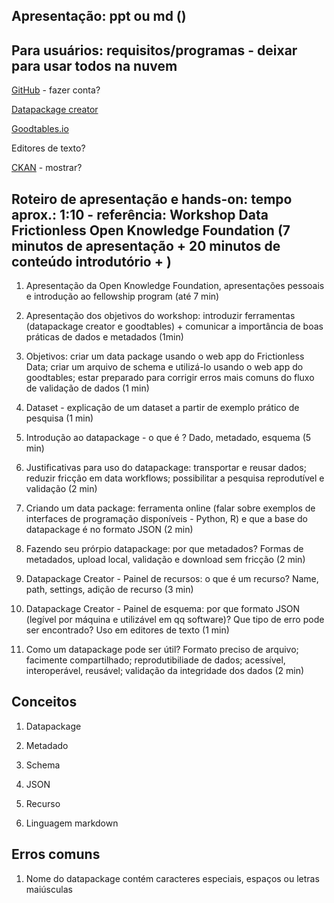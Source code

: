 ## Apresentação: ppt ou md ()


## Para usuários: requisitos/programas - deixar para usar todos na nuvem


[GitHub](https://github.com/) - fazer conta?

[Datapackage creator](https://create.frictionlessdata.io/)

[Goodtables.io](https://goodtables.io/)

Editores de texto?

[CKAN](dados.mg.gov.br) - mostrar?


## Roteiro de apresentação e hands-on: tempo aprox.: 1:10 - referência: Workshop Data Frictionless Open Knowledge Foundation (7 minutos de apresentação + 20 minutos de conteúdo introdutório + )

1. Apresentação da Open Knowledge Foundation, apresentações pessoais e introdução ao fellowship program (até 7 min)

2. Apresentação dos objetivos do workshop: introduzir ferramentas (datapackage creator e goodtables) + comunicar a importância de boas práticas de dados e metadados (1min)

3. Objetivos: criar um data package usando o web app do Frictionless Data; criar um arquivo de schema e utilizá-lo usando o web app do goodtables; estar preparado para corrigir erros mais comuns do fluxo de validação de dados (1 min)

4. Dataset - explicação de um dataset a partir de exemplo prático de pesquisa (1 min)

5. Introdução ao datapackage - o que é ? Dado, metadado, esquema (5 min)

6. Justificativas para uso do datapackage: transportar e reusar dados; reduzir fricção em data workflows; possibilitar a pesquisa reprodutível e validação (2 min)

7. Criando um data package: ferramenta online (falar sobre exemplos de interfaces de programação disponíveis - Python, R) e que a base do datapackage é no formato JSON (2 min)

8. Fazendo seu prórpio datapackage: por que metadados? Formas de metadados, upload local, validação e download sem fricção (2 min)

9. Datapackage Creator - Painel de recursos: o que é um recurso? Name, path, settings, adição de recurso (3 min)

10. Datapackage Creator - Painel de esquema: por que formato JSON (legível por máquina e utilizável em qq software)? Que tipo de erro pode ser encontrado? Uso em editores de texto (1 min)

11. Como um datapackage pode ser útil? Formato preciso de arquivo; facimente compartilhado; reprodutibiliade de dados; acessível, interoperável, reusável; validação da integridade dos dados (2 min)


## Conceitos

1. Datapackage

2. Metadado

3. Schema

4. JSON

5. Recurso

6. Linguagem markdown


## Erros comuns

1. Nome do datapackage contém caracteres especiais, espaços ou letras maiúsculas
